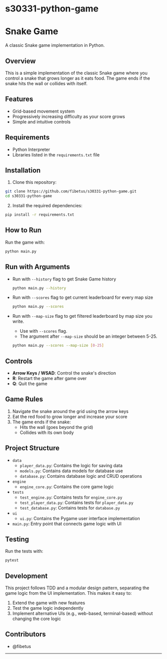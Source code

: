 # s30331-python-game

# Snake Game

A classic Snake game implementation in Python.

## Overview

This is a simple implementation of the classic Snake game where you control a snake that grows longer as it eats food. The game ends if the snake hits the wall or collides with itself.

## Features

- Grid-based movement system
- Progressively increasing difficulty as your score grows
- Simple and intuitive controls

## Requirements

- Python Interpreter
- Libraries listed in the `requirements.txt` file

## Installation

1. Clone this repository:
```bash
git clone https://github.com/fibetus/s30331-python-game.git
cd s30331-python-game
```

2. Install the required dependencies:
```bash
pip install -r requirements.txt
```

## How to Run

Run the game with:
```bash
python main.py
```

## Run with Arguments
- Run with `--history` flag to get Snake Game history

   ```bash
   python main.py --history
   ```
- Run with `--scores` flag to get current leaderboard for every map size

   ```bash
   python main.py --scores
   ```
- Run with `--map-size` flag to get filtered leaderboard by map size you write. 

   - Use with `--scores` flag. 
   - The argument after `--map-size` should be an integer between 5-25.

   ```bash
   python main.py --scores --map-size [0-25]
   ```

## Controls

- **Arrow Keys / WSAD**: Control the snake's direction
- **R**: Restart the game after game over
- **Q**: Quit the game

## Game Rules

1. Navigate the snake around the grid using the arrow keys
2. Eat the red food to grow longer and increase your score
3. The game ends if the snake:
   - Hits the wall (goes beyond the grid)
   - Collides with its own body

## Project Structure

- `data`
  - `player_data.py`: Contains the logic for saving data
  - `models.py`: Contains data models for database use
  - `database.py`: Contains database logic and CRUD operations
- `engine`
  - `engine_core.py`: Contains the core game logic
- `tests`
  - `test_engine.py`: Contains tests for `engine_core.py`
  - `test_player_data.py`: Contains tests for `player_data.py`
  - `test_database.py`: Contains tests for `database.py`
- `ui`
  - `ui.py`: Contains the Pygame user interface implementation
- `main.py`: Entry point that connects game logic with UI

## Testing

Run the tests with:
```bash
pytest
```

## Development

This project follows TDD and a modular design pattern, separating the game logic from the UI implementation. This makes it easy to:

1. Extend the game with new features
2. Test the game logic independently
3. Implement alternative UIs (e.g., web-based, terminal-based) without changing the core logic


## Contributors

- @fibetus

---

